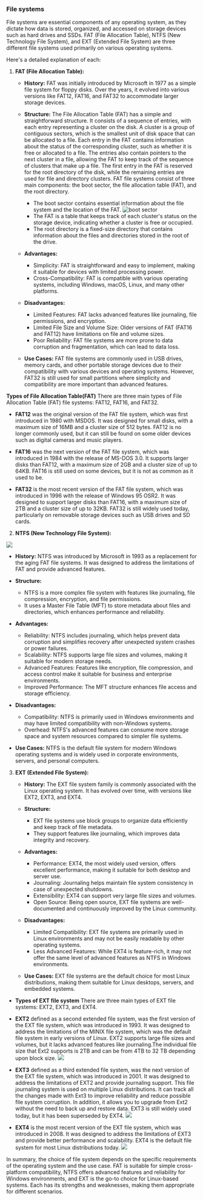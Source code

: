 ### File systems

File systems are essential components of any operating system, as they dictate how data is stored, organized, and accessed on storage devices such as hard drives and SSDs. FAT (File Allocation Table), NTFS (New Technology File System), and EXT (Extended File System) are three different file systems used primarily on various operating systems.

Here's a detailed explanation of each:

1. **FAT (File Allocation Table):**

   - **History:** FAT was initially introduced by Microsoft in 1977 as a simple file system for floppy disks. Over the years, it evolved into various versions like FAT12, FAT16, and FAT32 to accommodate larger storage devices.

   - **Structure:**
     The File Allocation Table (FAT) has a simple and straightforward structure. It consists of a sequence of entries, with each entry representing a cluster on the disk. A cluster is a group of contiguous sectors, which is the smallest unit of disk space that can be allocated to a file. Each entry in the FAT contains information about the status of the corresponding cluster, such as whether it is free or allocated to a file. The entries also contain pointers to the next cluster in a file, allowing the FAT to keep track of the sequence of clusters that make up a file. The first entry in the FAT is reserved for the root directory of the disk, while the remaining entries are used for file and directory clusters.
     FAT file systems consist of three main components: the boot sector, the file allocation table (FAT), and the root directory. 
     - The boot sector contains essential information about the file system and the location of the FAT. 
     ![boot sector](fat.jpg)
     - The FAT is a table that keeps track of each cluster's status on the storage device, indicating whether a cluster is free or occupied. 
     - The root directory is a fixed-size directory that contains information about the files and directories stored in the root of the drive.

   - **Advantages:**

     - Simplicity: FAT is straightforward and easy to implement, making it suitable for devices with limited processing power.
     - Cross-Compatibility: FAT is compatible with various operating systems, including Windows, macOS, Linux, and many other platforms.

   - **Disadvantages:**

     - Limited Features: FAT lacks advanced features like journaling, file permissions, and encryption.
     - Limited File Size and Volume Size: Older versions of FAT (FAT16 and FAT12) have limitations on file and volume sizes.
     - Poor Reliability: FAT file systems are more prone to data corruption and fragmentation, which can lead to data loss.

   - **Use Cases:** FAT file systems are commonly used in USB drives, memory cards, and other portable storage devices due to their compatibility with various devices and operating systems. However, FAT32 is still used for small partitions where simplicity and compatibility are more important than advanced features.

**Types of File Allocation Table(FAT)**
There are three main types of File Allocation Table (FAT) file systems: FAT12, FAT16, and FAT32.

- **FAT12** was the original version of the FAT file system, which was first introduced in 1980 with MSDOS. It was designed for small disks, with a maximum size of 16MB and a cluster size of 512 bytes. FAT12 is no longer commonly used, but it can still be found on some older devices such as digital cameras and music players.

- **FAT16** was the next version of the FAT file system, which was introduced in 1984 with the release of MS-DOS 3.0. It supports larger disks than FAT12, with a maximum size of 2GB and a cluster size of up to 64KB. FAT16 is still used on some devices, but it is not as common as it used to be.

- **FAT32** is the most recent version of the FAT file system, which was introduced in 1996 with the release of Windows 95 OSR2. It was designed to support larger disks than FAT16, with a maximum size of 2TB and a cluster size of up to 32KB. FAT32 is still widely used today, particularly on removable storage devices such as USB drives and SD cards.

2. **NTFS (New Technology File System):**

![](ntfs.png)

   - **History:** NTFS was introduced by Microsoft in 1993 as a replacement for the aging FAT file systems. It was designed to address the limitations of FAT and provide advanced features.

   - **Structure:**

     - NTFS is a more complex file system with features like journaling, file compression, encryption, and file permissions.
     - It uses a Master File Table (MFT) to store metadata about files and directories, which enhances performance and reliability.

   - **Advantages:**

     - Reliability: NTFS includes journaling, which helps prevent data corruption and simplifies recovery after unexpected system crashes or power failures.
     - Scalability: NTFS supports large file sizes and volumes, making it suitable for modern storage needs.
     - Advanced Features: Features like encryption, file compression, and access control make it suitable for business and enterprise environments.
     - Improved Performance: The MFT structure enhances file access and storage efficiency.

   - **Disadvantages:**

     - Compatibility: NTFS is primarily used in Windows environments and may have limited compatibility with non-Windows systems.
     - Overhead: NTFS's advanced features can consume more storage space and system resources compared to simpler file systems.

   - **Use Cases:** NTFS is the default file system for modern Windows operating systems and is widely used in corporate environments, servers, and personal computers.

3. **EXT (Extended File System):**

   - **History:** The EXT file system family is commonly associated with the Linux operating system. It has evolved over time, with versions like EXT2, EXT3, and EXT4.

   - **Structure:**

     - EXT file systems use block groups to organize data efficiently and keep track of file metadata.
     - They support features like journaling, which improves data integrity and recovery.

   - **Advantages:**

     - Performance: EXT4, the most widely used version, offers excellent performance, making it suitable for both desktop and server use.
     - Journaling: Journaling helps maintain file system consistency in case of unexpected shutdowns.
     - Extensibility: EXT4 can support very large file sizes and volumes.
     - Open Source: Being open source, EXT file systems are well-documented and continuously improved by the Linux community.

   - **Disadvantages:**

     - Limited Compatibility: EXT file systems are primarily used in Linux environments and may not be easily readable by other operating systems.
     - Less Advanced Features: While EXT4 is feature-rich, it may not offer the same level of advanced features as NTFS in Windows environments.

   - **Use Cases:** EXT file systems are the default choice for most Linux distributions, making them suitable for Linux desktops, servers, and embedded systems.


- **Types of EXT file system**
There are three main types of EXT file systems: EXT2, EXT3, and EXT4.

- **EXT2** defined as a second extended file system, was the first version of the EXT file system, which was introduced in 1993. It was designed to address the limitations of the MINIX file system, which was the default file system in early versions of Linux. EXT2 supports large file sizes and volumes, but it lacks advanced features like journaling.The individual file size that Ext2 supports is 2TB and can be from 4TB to 32 TB depending upon block size. 
![](ext2.jpg)

- **EXT3** defined as a third extended file system, was the next version of the EXT file system, which was introduced in 2001. It was designed to address the limitations of EXT2 and provide journaling support. This file journaling system is used on multiple Linux distributions. It can track all the changes made with Ext3 to improve reliability and reduce possible file system corruption. In addition, it allows you to upgrade from Ext2 without the need to back up and restore data. EXT3 is still widely used today, but it has been superseded by EXT4.
![](ext3.jpg)
- **EXT4** is the most recent version of the EXT file system, which was introduced in 2008. It was designed to address the limitations of EXT3 and provide better performance and scalability. EXT4 is the default file system for most Linux distributions today. 
![](ext4.jpg)


In summary, the choice of file system depends on the specific requirements of the operating system and the use case. FAT is suitable for simple cross-platform compatibility, NTFS offers advanced features and reliability for Windows environments, and EXT is the go-to choice for Linux-based systems. Each has its strengths and weaknesses, making them appropriate for different scenarios.
